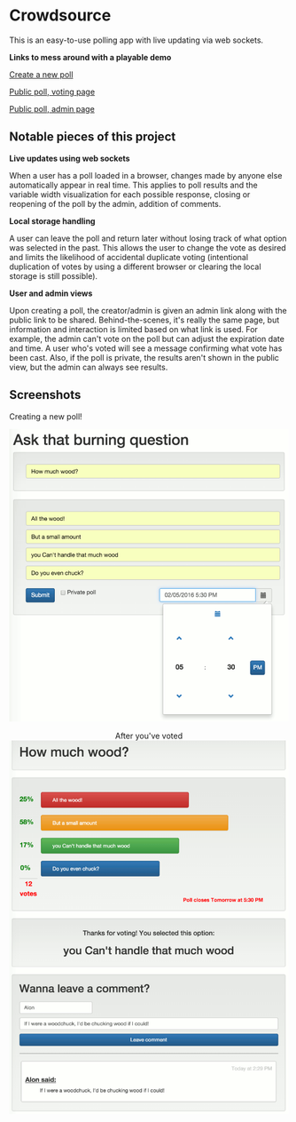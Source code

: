 # Crowdsource
This is an easy-to-use polling app with live updating via web sockets.

**Links to mess around with a playable demo**

[Create a new poll](https://mowalon-crowdsource.herokuapp.com/)

[Public poll, voting page](https://mowalon-crowdsource.herokuapp.com/poll/publicdemo)

[Public poll, admin page](https://mowalon-crowdsource.herokuapp.com/admin/publicdemo)

## Notable pieces of this project
**Live updates using web sockets**

When a user has a poll loaded in a browser, changes made by anyone else automatically appear in real time. This applies to poll results and the variable width visualization for each possible response, closing or reopening of the poll by the admin, addition of comments.

**Local storage handling**

A user can leave the poll and return later without losing track of what option was selected in the past. This allows the user to change the vote as desired and limits the likelihood of accidental duplicate voting (intentional duplication of votes by using a different browser or clearing the local storage is still possible).

**User and admin views**

Upon creating a poll, the creator/admin is given an admin link along with the public link to be shared. Behind-the-scenes, it's really the same page, but information and interaction is limited based on what link is used. For example, the admin can't vote on the poll but can adjust the expiration date and time. A user who's voted will see a message confirming what vote has been cast. Also, if the poll is private, the results aren't shown in the public view, but the admin can always see results.

## Screenshots

Creating a new poll!
<center><img src="screenshots/screenshot_new-poll.png">

After you've voted
<img src="screenshots/screenshot_results.png"></center>
